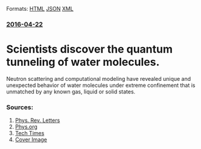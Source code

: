 
Formats: [HTML](/news/2016/04/22/scientists-discover-the-quantum-tunneling-of-water-molecules.html)  [JSON](/news/2016/04/22/scientists-discover-the-quantum-tunneling-of-water-molecules.json)  [XML](/news/2016/04/22/scientists-discover-the-quantum-tunneling-of-water-molecules.xml)  

### [2016-04-22](/news/2016/04/22/index.md)

# Scientists discover the quantum tunneling of water molecules. 

Neutron scattering and computational modeling have revealed unique and unexpected behavior of water molecules under extreme confinement that is unmatched by any known gas, liquid or solid states.


### Sources:

1. [Phys. Rev. Letters](http://journals.aps.org/prl/abstract/10.1103/PhysRevLett.116.167802)
2. [Phys.org](http://phys.org/news/2016-04-state-molecule.html)
3. [Tech Times](http://www.techtimes.com/articles/153288/20160425/new-tunneling-state-of-water-molecules-is-a-rulebreaker.htm)
3. [Cover Image](https://3c1703fe8d.site.internapcdn.net/newman/gfx/news/hires/2016/1-ornlresearch.jpg)
